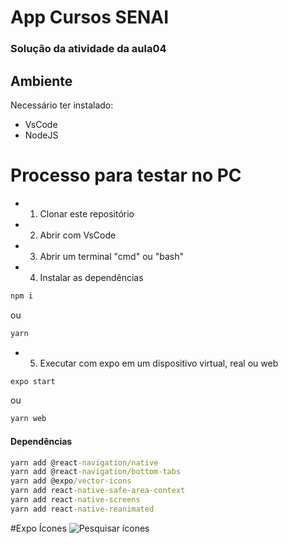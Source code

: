 # App Cursos SENAI
### Solução da atividade da aula04
## Ambiente
Necessário ter instalado:
- VsCode
- NodeJS
# Processo para testar no PC
- 1. Clonar este repositório
- 2. Abrir com VsCode
- 3. Abrir um terminal "cmd" ou "bash"
- 4. Instalar as dependências
```bash
npm i
```
ou 
```bash
yarn
```
- 5. Executar com expo em um dispositivo virtual, real ou web
```bash
expo start
```
ou 
```bash
yarn web
```
#### Dependências
```cmd
yarn add @react-navigation/native
yarn add @react-navigation/bottom-tabs
yarn add @expo/vector-icons
yarn add react-native-safe-area-context
yarn add react-native-screens
yarn add react-native-reanimated
```

#Expo Ícones
![Pesquisar ícones](https://icons.expo.fyi/)